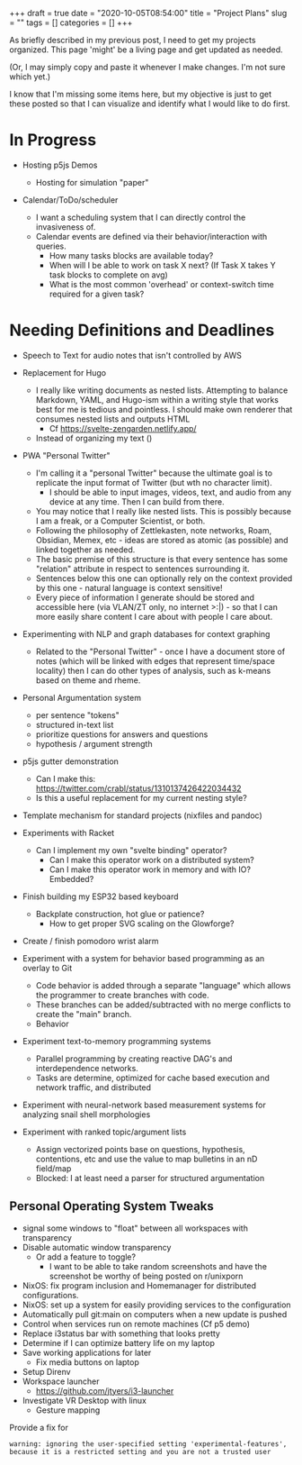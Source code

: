 +++ 
draft = true
date = "2020-10-05T08:54:00"
title = "Project Plans"
slug = "" 
tags = []
categories = []
+++

As briefly described in my previous post, I need to get my projects organized. This page 'might' be a living page and get updated as needed.

(Or, I may simply copy and paste it whenever I make changes. I'm not sure which yet.)


I know that I'm missing some items here, but my objective is just to get these posted so that I can visualize and identify what I would like to do first.

# In Progress

- Hosting p5js Demos
  - Hosting for simulation "paper"

- Calendar/ToDo/scheduler
  - I want a scheduling system that I can directly control the invasiveness of.
  - Calendar events are defined via their behavior/interaction with queries.
    - How many tasks blocks are available today?
    - When will I be able to work on task X next? (If Task X takes Y task blocks to complete on avg)
    - What is the most common 'overhead' or context-switch time required for a given task?

# Needing Definitions and Deadlines

- Speech to Text for audio notes that isn't controlled by AWS

- Replacement for Hugo
  - I really like writing documents as nested lists. Attempting to balance Markdown, YAML, and Hugo-ism within a writing style that works best for me is tedious and pointless. I should make own renderer that consumes nested lists and outputs HTML
    - Cf https://svelte-zengarden.netlify.app/
  - Instead of organizing my text ()

- PWA "Personal Twitter"
  - I'm calling it a "personal Twitter" because the ultimate goal is to replicate the input format of Twitter (but wth no character limit).
    - I should be able to input images, videos, text, and audio from any device at any time. Then I can build from there.
  - You may notice that I really like nested lists. This is possibly because I am a freak, or a Computer Scientist, or both.
  - Following the philosophy of Zettlekasten, note networks, Roam, Obsidian, Memex, etc - ideas are stored as atomic (as possible) and linked together as needed.
  - The basic premise of this structure is that every sentence has some "relation" attribute in respect to sentences surrounding it.
  - Sentences below this one can optionally rely on the context provided by this one - natural language is context sensitive!
  - Every piece of information I generate should be stored and accessible here (via VLAN/ZT only, no internet >:|) - so that I can more easily share content I care about with people I care about.

- Experimenting with NLP and graph databases for context graphing
  - Related to the "Personal Twitter" - once I have a document store of notes (which will be linked with edges that represent time/space locality) then I can do other types of analysis, such as k-means based on theme and rheme.

- Personal Argumentation system
  - per sentence "tokens"
  - structured in-text list
  - prioritize questions for answers and questions
  - hypothesis / argument strength

- p5js gutter demonstration
  - Can I make this: https://twitter.com/crabl/status/1310137426422034432
  - Is this a useful replacement for my current nesting style?

- Template mechanism for standard projects (nixfiles and pandoc)

- Experiments with Racket
  - Can I implement my own "svelte binding" operator?
    - Can I make this operator work on a distributed system?
    - Can I make this operator work in memory and with IO? Embedded?

- Finish building my ESP32 based keyboard
  - Backplate construction, hot glue or patience?
    - How to get proper SVG scaling on the Glowforge?

- Create / finish pomodoro wrist alarm

- Experiment with a system for behavior based programming as an overlay to Git
  - Code behavior is added through a separate "language" which allows the programmer to create branches with code.
  - These branches can be added/subtracted with no merge conflicts to create the "main" branch.
  - Behavior 

- Experiment text-to-memory programming systems
  - Parallel programming by creating reactive DAG's and interdependence networks.
  - Tasks are determine, optimized for cache based execution and network traffic, and distributed

- Experiment with neural-network based measurement systems for analyzing snail shell morphologies 

- Experiment with ranked topic/argument lists
  - Assign vectorized points base on questions, hypothesis, contentions, etc and use the value to map bulletins in an nD field/map
  - Blocked: I at least need a parser for structured argumentation

## Personal Operating System Tweaks
- signal some windows to "float" between all workspaces with transparency
- Disable automatic window transparency
  - Or add a feature to toggle?
    - I want to be able to take random screenshots and have the screenshot be worthy of being posted on r/unixporn
- NixOS: fix program inclusion and Homemanager for distributed configurations.
- NixOS: set up a system for easily providing services to the configuration
- Automatically pull git:main on computers when a new update is pushed
- Control when services run on remote machines (Cf p5 demo)
- Replace i3status bar with something that looks pretty
- Determine if I can optimize battery life on my laptop
- Save working applications for later
  - Fix media buttons on laptop
- Setup Direnv
- Workspace launcher
  - https://github.com/jtyers/i3-launcher
- Investigate VR Desktop with linux
  - Gesture mapping


Provide a fix for
```
warning: ignoring the user-specified setting 'experimental-features', because it is a restricted setting and you are not a trusted user
```

